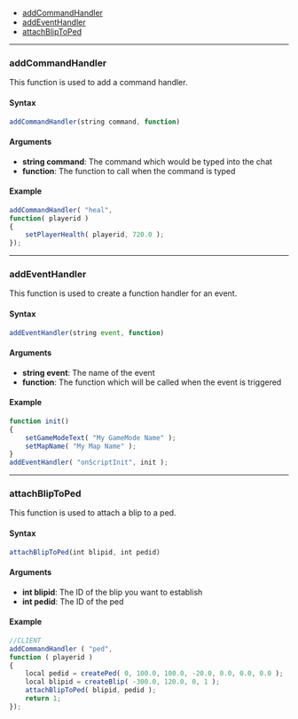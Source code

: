 - [addCommandHandler](#addCommandHandler)
- [addEventHandler](#addEventHandler)
- [attachBlipToPed](#attachBlipToPed)
---

### addCommandHandler
This function is used to add a command handler.

#### Syntax
```js
addCommandHandler(string command, function)
```

#### Arguments
- **string command**: The command which would be typed into the chat
- **function**: The function to call when the command is typed

#### Example
```js
addCommandHandler( "heal",
function( playerid )
{
    setPlayerHealth( playerid, 720.0 );
});
```
---
### addEventHandler
This function is used to create a function handler for an event.

#### Syntax
```js
addEventHandler(string event, function)
```

#### Arguments
- **string event**: The name of the event
- **function**: The function which will be called when the event is triggered

#### Example
```js
function init()
{
    setGameModeText( "My GameMode Name" );
    setMapName( "My Map Name" );
}
addEventHandler( "onScriptInit", init );
```
---
### attachBlipToPed
This function is used to attach a blip to a ped.

#### Syntax
```js
attachBlipToPed(int blipid, int pedid)
```

#### Arguments
- **int blipid**: The ID of the blip you want to establish
- **int pedid**: The ID of the ped

#### Example
```js
//CLIENT
addCommandHandler ( "ped", 
function ( playerid )
{
    local pedid = createPed( 0, 100.0, 100.0, -20.0, 0.0, 0.0, 0.0 );
    local blipid = createBlip( -300.0, 120.0, 0, 1 );
    attachBlipToPed( blipid, pedid );
    return 1;
});
```
